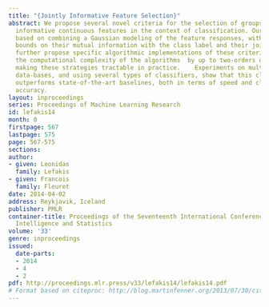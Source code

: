 ```yaml
---
title: "{Jointly Informative Feature Selection}"
abstract: We propose several novel criteria for the selection of groups of jointly
  informative continuous features in the context of classification. Our approach is
  based on combining a Gaussian modeling of the feature responses, with derived upper
  bounds on their mutual information with the class label and their joint entropy.    We
  further propose specific algorithmic implementations of these criteria which reduce
  the computational complexity of the algorithms  by up to two-orders of magnitude,
  making these strategies tractable in practice.    Experiments on multiple computer-vision
  data-bases, and using several types of classifiers, show that this class of methods
  outperforms state-of-the-art baselines, both in terms of speed and classification
  accuracy.
layout: inproceedings
series: Proceedings of Machine Learning Research
id: lefakis14
month: 0
firstpage: 567
lastpage: 575
page: 567-575
sections: 
author:
- given: Leonidas
  family: Lefakis
- given: Francois
  family: Fleuret
date: 2014-04-02
address: Reykjavik, Iceland
publisher: PMLR
container-title: Proceedings of the Seventeenth International Conference on Artificial
  Intelligence and Statistics
volume: '33'
genre: inproceedings
issued:
  date-parts:
  - 2014
  - 4
  - 2
pdf: http://proceedings.mlr.press/v33/lefakis14/lefakis14.pdf
# Format based on citeproc: http://blog.martinfenner.org/2013/07/30/citeproc-yaml-for-bibliographies/
---
```

